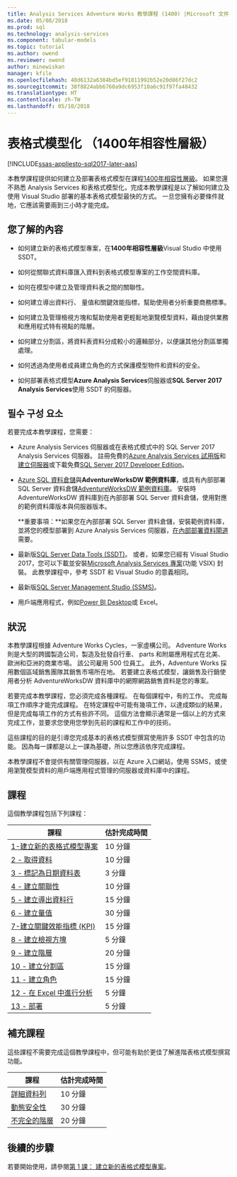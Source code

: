 ```yaml
---
title: Analysis Services Adventure Works 教學課程 (1400) |Microsoft 文件
ms.date: 05/08/2018
ms.prod: sql
ms.technology: analysis-services
ms.component: tabular-models
ms.topic: tutorial
ms.author: owend
ms.reviewer: owend
author: minewiskan
manager: kfile
ms.openlocfilehash: 40d6132a6384bd5ef91811992b52e20d86f27dc2
ms.sourcegitcommit: 38f8824abb6760a9dc6953f10a6c91f97fa48432
ms.translationtype: HT
ms.contentlocale: zh-TW
ms.lasthandoff: 05/10/2018
---
```

# <a name="tabular-modeling-1400-compatibility-level"></a>表格式模型化 （1400年相容性層級）

[!INCLUDE[ssas-appliesto-sql2017-later-aas](../../includes/ssas-appliesto-sql2017-later-aas.md)]

本教學課程提供如何建立及部署表格式模型在課程[1400年相容性層級](../tabular-models/compatibility-level-for-tabular-models-in-analysis-services.md)。 如果您還不熟悉 Analysis Services 和表格式模型化，完成本教學課程是以了解如何建立及使用 Visual Studio 部署的基本表格式模型最快的方式。 一旦您擁有必要條件就地，它應該需要兩到三小時才能完成。  
  
## <a name="what-you-learn"></a>您了解的內容   
  
-   如何建立新的表格式模型專案，在**1400年相容性層級**Visual Studio 中使用 SSDT。
  
-   如何從關聯式資料庫匯入資料到表格式模型專案的工作空間資料庫。  
  
-   如何在模型中建立及管理資料表之間的關聯性。  
  
-   如何建立導出資料行、 量值和關鍵效能指標，幫助使用者分析重要商務標準。  
  
-   如何建立及管理檢視方塊和幫助使用者更輕鬆地瀏覽模型資料，藉由提供業務和應用程式特有視點的階層。  
  
-   如何建立分割區，將資料表資料分成較小的邏輯部分，以便讓其他分割區單獨處理。  
  
-   如何透過為使用者成員建立角色的方式保護模型物件和資料的安全。  
  
-   如何部署表格式模型**Azure Analysis Services**伺服器或**SQL Server 2017 Analysis Services**使用 SSDT 的伺服器。  
  
## <a name="prerequisites"></a>필수 구성 요소  

若要完成本教學課程，您需要：  
  
-   Azure Analysis Services 伺服器或在表格式模式中的 SQL Server 2017 Analysis Services 伺服器。 註冊免費的[Azure Analysis Services 試用版](https://azure.microsoft.com/services/analysis-services/)和[建立伺服器](https://docs.microsoft.com/azure/analysis-services/analysis-services-create-server)或下載免費[SQL Server 2017 Developer Edition](https://www.microsoft.com/sql-server/sql-server-downloads)。

-   [Azure SQL 資料倉儲](https://docs.microsoft.com/azure/sql-data-warehouse/create-data-warehouse-portal)與**AdventureWorksDW 範例資料庫**，或具有內部部署 SQL Server 資料倉儲[AdventureWorksDW 範例資料庫](https://github.com/Microsoft/sql-server-samples/releases/tag/adventureworks)。 安裝時 AdventureWorksDW 資料庫到在內部部署 SQL Server 資料倉儲，使用對應的範例資料庫版本與伺服器版本。 

    **重要事項：**如果您在內部部署 SQL Server 資料倉儲，安裝範例資料庫，並將您的模型部署到 Azure Analysis Services 伺服器，[在內部部署資料閘道](https://docs.microsoft.com/azure/analysis-services/analysis-services-gateway)需要。

-   最新版[SQL Server Data Tools (SSDT)](https://msdn.microsoft.com/library/mt204009.aspx)。 或者，如果您已經有 Visual Studio 2017，您可以下載並安裝[Microsoft Analysis Services 專案](https://marketplace.visualstudio.com/items?itemName=ProBITools.MicrosoftAnalysisServicesModelingProjects)(功能 VSIX) 封裝。 此教學課程中，參考 SSDT 和 Visual Studio 的意義相同。 

-   最新版[SQL Server Management Studio (SSMS)](https://docs.microsoft.com/sql/ssms/download-sql-server-management-studio-ssms)。    

-   用戶端應用程式，例如[Power BI Desktop](https://powerbi.microsoft.com/desktop/)或 Excel。 

## <a name="scenario"></a>狀況  

本教學課程根據 Adventure Works Cycles，一家虛構公司。 Adventure Works 則是大型的跨國製造公司，製造及批發自行車、 parts 和附屬應用程式在北美、 歐洲和亞洲的商業市場。 該公司雇用 500 位員工。 此外，Adventure Works 採用數個區域銷售團隊其銷售市場所在地。 若要建立表格式模型，讓銷售及行銷使用者分析 AdventureWorksDW 資料庫中的網際網路銷售資料是您的專案。  
  
若要完成本教學課程，您必須完成各種課程。 在每個課程中，有的工作。 完成每項工作順序才能完成課程。 在特定課程中可能有幾項工作，以達成類似的結果，但是完成每項工作的方式有些許不同。 這個方法會顯示通常是一個以上的方式來完成工作，並要求您使用您學到先前的課程和工作中的技術。  
  
這些課程的目的是引導您完成基本的表格式模型撰寫使用許多 SSDT 中包含的功能。 因為每一課都是以上一課為基礎，所以您應該依序完成課程。
  
本教學課程不會提供有關管理伺服器，以在 Azure 入口網站，使用 SSMS，或使用瀏覽模型資料的用戶端應用程式管理的伺服器或資料庫中的課程。 


## <a name="lessons"></a>課程  

這個教學課程包括下列課程：  
  
|課程|估計完成時間|  
|----------|------------------------------|  
|[1-建立新的表格式模型專案](../tutorial-tabular-1400/as-lesson-1-create-a-new-tabular-model-project.md)|10 分鐘|  
|[2 - 取得資料](../tutorial-tabular-1400/as-lesson-2-get-data.md)|10 分鐘|  
|[3 - 標記為日期資料表](../tutorial-tabular-1400/as-lesson-3-mark-as-date-table.md)|3 分鐘|  
|[4 - 建立關聯性](../tutorial-tabular-1400/as-lesson-4-create-relationships.md)|10 分鐘|  
|[5 - 建立導出資料行](../tutorial-tabular-1400/as-lesson-5-create-calculated-columns.md)|15 分鐘|
|[6 - 建立量值](../tutorial-tabular-1400/as-lesson-6-create-measures.md)|30 分鐘|  
|[7-建立關鍵效能指標 (KPI)](../tutorial-tabular-1400/as-lesson-7-create-key-performance-indicators.md)|15 分鐘|  
|[8 - 建立檢視方塊](../tutorial-tabular-1400/as-lesson-8-create-perspectives.md)|5 分鐘|  
|[9 - 建立階層](../tutorial-tabular-1400/as-lesson-9-create-hierarchies.md)|20 分鐘|  
|[10 - 建立分割區](../tutorial-tabular-1400/as-lesson-10-create-partitions.md)|15 分鐘|  
|[11 - 建立角色](../tutorial-tabular-1400/as-lesson-11-create-roles.md)|15 分鐘|  
|[12 - 在 Excel 中進行分析](../tutorial-tabular-1400/as-lesson-12-analyze-in-excel.md)|5 分鐘| 
|[13 - 部署](../tutorial-tabular-1400/as-lesson-13-deploy.md)|5 分鐘|  
  
## <a name="supplemental-lessons"></a>補充課程  

這些課程不需要完成這個教學課程中，但可能有助於更佳了解進階表格式模型撰寫功能。  
  
|課程|估計完成時間|  
|----------|------------------------------|  
|[詳細資料列](../tutorial-tabular-1400/as-supplemental-lesson-detail-rows.md)|10 分鐘|
|[動態安全性](../tutorial-tabular-1400/as-supplemental-lesson-dynamic-security.md)|30 分鐘|
|[不完全的階層](../tutorial-tabular-1400/as-supplemental-lesson-ragged-hierarchies.md)|20 分鐘| 

  
## <a name="next-steps"></a>後續的步驟  

若要開始使用，請參閱[第 1 課： 建立新的表格式模型專案](../tutorial-tabular-1400/as-lesson-1-create-a-new-tabular-model-project.md)。  
  
  
  


